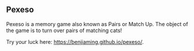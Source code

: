 ## Pexeso

Pexeso is a memory game also known as Pairs or Match Up.  The object of the game is to turn over pairs of matching cats!

Try your luck here: https://benjiaming.github.io/pexeso/.
